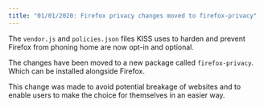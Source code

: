 ```yaml
---
title: "01/01/2020: Firefox privacy changes moved to firefox-privacy"
---
```


The `vendor.js` and `policies.json` files KISS uses to harden and prevent Firefox from phoning home are now opt-in and optional.

The changes have been moved to a new package called `firefox-privacy`. Which can be installed alongside Firefox.

This change was made to avoid potential breakage of websites and to enable users to make the choice for themselves in an easier way.
